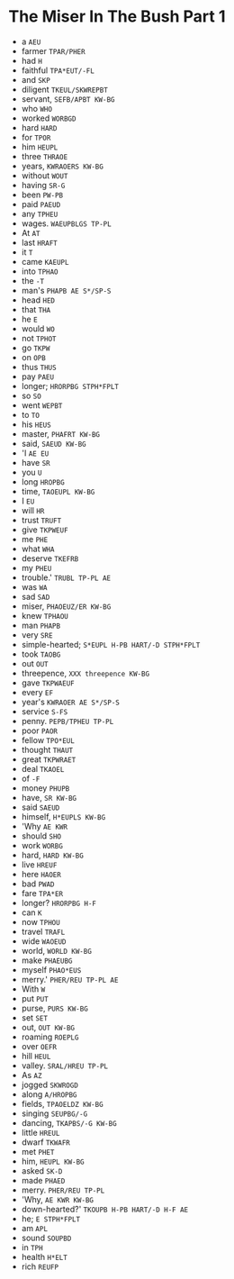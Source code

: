 # The Miser In The Bush Part 1

* a `AEU`
* farmer `TPAR/PHER`
* had `H`
* faithful `TPA*EUT/-FL`
* and `SKP`
* diligent `TKEUL/SKWREPBT`
* servant, `SEFB/APBT KW-BG`
* who `WHO`
* worked `WORBGD`
* hard `HARD`
* for `TPOR`
* him `HEUPL`
* three `THRAOE`
* years, `KWRAOERS KW-BG`
* without `WOUT`
* having `SR-G`
* been `PW-PB`
* paid `PAEUD`
* any `TPHEU`
* wages. `WAEUPBLGS TP-PL`
* At `AT`
* last `HRAFT`
* it `T`
* came `KAEUPL`
* into `TPHAO`
* the `-T`
* man's `PHAPB AE S*/SP-S`
* head `HED`
* that `THA`
* he `E`
* would `WO`
* not `TPHOT`
* go `TKPW`
* on `OPB`
* thus `THUS`
* pay `PAEU`
* longer; `HRORPBG STPH*FPLT`
* so `SO`
* went `WEPBT`
* to `TO`
* his `HEUS`
* master, `PHAFRT KW-BG`
* said, `SAEUD KW-BG`
* 'I `AE EU`
* have `SR`
* you `U`
* long `HROPBG`
* time, `TAOEUPL KW-BG`
* I `EU`
* will `HR`
* trust `TRUFT`
* give `TKPWEUF`
* me `PHE`
* what `WHA`
* deserve `TKEFRB`
* my `PHEU`
* trouble.' `TRUBL TP-PL AE`
* was `WA`
* sad `SAD`
* miser, `PHAOEUZ/ER KW-BG`
* knew `TPHAOU`
* man `PHAPB`
* very `SRE`
* simple-hearted; `S*EUPL H-PB HART/-D STPH*FPLT`
* took `TAOBG`
* out `OUT`
* threepence, `XXX threepence KW-BG`
* gave `TKPWAEUF`
* every `EF`
* year's `KWRAOER AE S*/SP-S`
* service `S-FS`
* penny. `PEPB/TPHEU TP-PL`
* poor `PAOR`
* fellow `TPO*EUL`
* thought `THAUT`
* great `TKPWRAET`
* deal `TKAOEL`
* of `-F`
* money `PHUPB`
* have, `SR KW-BG`
* said `SAEUD`
* himself, `H*EUPLS KW-BG`
* 'Why `AE KWR`
* should `SHO`
* work `WORBG`
* hard, `HARD KW-BG`
* live `HREUF`
* here `HAOER`
* bad `PWAD`
* fare `TPA*ER`
* longer? `HRORPBG H-F`
* can `K`
* now `TPHOU`
* travel `TRAFL`
* wide `WAOEUD`
* world, `WORLD KW-BG`
* make `PHAEUBG`
* myself `PHAO*EUS`
* merry.' `PHER/REU TP-PL AE`
* With `W`
* put `PUT`
* purse, `PURS KW-BG`
* set `SET`
* out, `OUT KW-BG`
* roaming `ROEPLG`
* over `OEFR`
* hill `HEUL`
* valley. `SRAL/HREU TP-PL`
* As `AZ`
* jogged `SKWROGD`
* along `A/HROPBG`
* fields, `TPAOELDZ KW-BG`
* singing `SEUPBG/-G`
* dancing, `TKAPBS/-G KW-BG`
* little `HREUL`
* dwarf `TKWAFR`
* met `PHET`
* him, `HEUPL KW-BG`
* asked `SK-D`
* made `PHAED`
* merry. `PHER/REU TP-PL`
* 'Why, `AE KWR KW-BG`
* down-hearted?' `TKOUPB H-PB HART/-D H-F AE`
* he; `E STPH*FPLT`
* am `APL`
* sound `SOUPBD`
* in `TPH`
* health `H*ELT`
* rich `REUFP`
